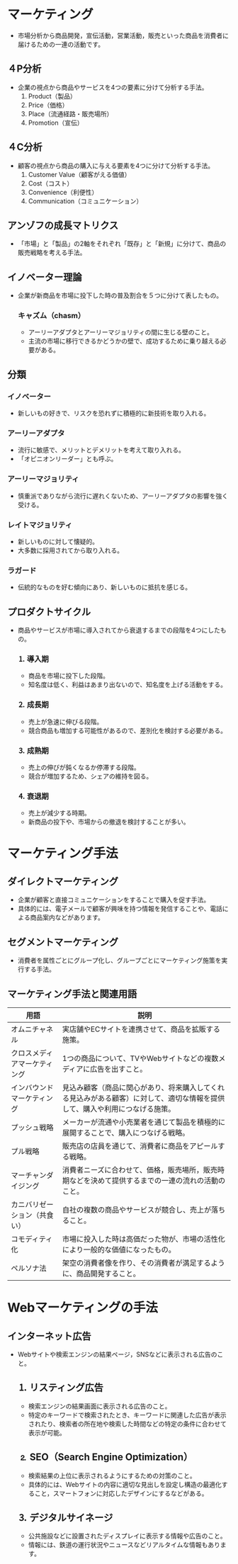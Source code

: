 # マーケティング
- 市場分析から商品開発，宣伝活動，営業活動，販売といった商品を消費者に届けるための一連の活動です。

## ４P分析
- 企業の視点から商品やサービスを4つの要素に分けて分析する手法。
    1. Product（製品）
    2. Price（価格）
    3. Place（流通経路・販売場所）
    4. Promotion（宣伝）

## ４C分析
- 顧客の視点から商品の購入に与える要素を4つに分けて分析する手法。
    1. Customer Value（顧客がえる価値）
    2. Cost（コスト）
    3. Convenience（利便性）
    4. Communication（コミュニケーション）

## アンゾフの成長マトリクス
- 「市場」と「製品」の2軸をそれぞれ「既存」と「新規」に分けて、商品の販売戦略を考える手法。

## イノベーター理論
- 企業が新商品を市場に投下した時の普及割合を５つに分けて表したもの。
    
    ### キャズム（chasm）
    - アーリーアダプタとアーリーマジョリティの間に生じる壁のこと。
    - 主流の市場に移行できるかどうかの壁で、成功するために乗り越える必要がある。
      
## 分類

### イノベーター
- 新しいもの好きで、リスクを恐れずに積極的に新技術を取り入れる。

### アーリーアダプタ
- 流行に敏感で、メリットとデメリットを考えて取り入れる。
- 「オピニオンリーダー」とも呼ぶ。

### アーリーマジョリティ
- 慎重派でありながら流行に遅れくないため、アーリーアダプタの影響を強く受ける。

### レイトマジョリティ
- 新しいものに対して懐疑的。
- 大多数に採用されてから取り入れる。

### ラガード
- 伝統的なものを好む傾向にあり、新しいものに抵抗を感じる。
  
## プロダクトサイクル
- 商品やサービスが市場に導入されてから衰退するまでの段階を4つにしたもの。
    
    ### ⒈ 導入期
    - 商品を市場に投下した段階。
    - 知名度は低く、利益はあまり出ないので、知名度を上げる活動をする。
    
    ### ⒉ 成長期
    - 売上が急速に伸びる段階。
    - 競合商品も増加する可能性があるので、差別化を検討する必要がある。
    
    ### ⒊ 成熟期
    - 売上の伸びが鈍くなるか停滞する段階。
    - 競合が増加するため、シェアの維持を図る。
    
    ### ⒋ 衰退期
    - 売上が減少する時期。
    - 新商品の投下や、市場からの撤退を検討することが多い。

# マーケティング手法

## ダイレクトマーケティング
- 企業が顧客と直接コミュニケーションをすることで購入を促す手法。
- 具体的には、電子メールで顧客が興味を持つ情報を発信することや、電話による商品案内などがあります。

## セグメントマーケティング
- 消費者を属性ごとにグループ化し、グループごとにマーケティング施策を実行する手法。

## マーケティング手法と関連用語
| 用語 | 説明 |
| --- | --- |
| オムニチャネル | 実店舗やECサイトを連携させて、商品を拡販する施策。 |
| クロスメディアマーケティング | 1つの商品について、TVやWebサイトなどの複数メディアに広告を出すこと。 |
| インバウンドマーケティング | 見込み顧客（商品に関心があり、将来購入してくれる見込みがある顧客）に対して、適切な情報を提供して、購入や利用につなげる施策。 |
| プッシュ戦略 | メーカーが流通や小売業者を通じて製品を積極的に展開することで、購入につなげる戦略。 |
| プル戦略 | 販売店の店員を通じて、消費者に商品をアピールする戦略。 |
| マーチャンダイジング | 消費者ニーズに合わせて、価格，販売場所，販売時期などを決めて提供するまでの一連の流れの活動のこと。 |
| カニバリゼーション（共食い） | 自社の複数の商品やサービスが競合し、売上が落ちること。 |
| コモディティ化 | 市場に投入した時は高価だった物が、市場の活性化により一般的な価値になったもの。 |
| ペルソナ法 | 架空の消費者像を作り、その消費者が満足するように、商品開発すること。 |

# Webマーケティングの手法

## インターネット広告
- Webサイトや検索エンジンの結果ページ，SNSなどに表示される広告のこと。
    
    ## ⒈ リスティング広告
    - 検索エンジンの結果画面に表示される広告のこと。
    - 特定のキーワードで検索されたとき、キーワードに関連した広告が表示されたり、検索者の所在地や検索した時間などの特定の条件に合わせて表示が可能。
    
    ## ⒉ SEO（Search Engine Optimization）
    - 検索結果の上位に表示されるようにするための対策のこと。
    - 具体的には、Webサイトの内容に適切な見出しを設定し構造の最適化すること，スマートフォンに対応したデザインにするなどがある。
    
    ## ⒊ デジタルサイネージ
    - 公共施設などに設置されたディスプレイに表示する情報や広告のこと。
    - 情報には、鉄道の運行状況やニュースなどリアルタイムな情報もあります。
